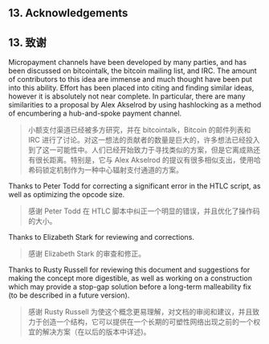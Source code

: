 ## 13. Acknowledgements

## 13. 致谢

Micropayment channels have been developed by many parties, and has been discussed on bitcointalk, the bitcoin mailing list, and IRC. The amount of contributors to this idea are immense and much thought have been put into this ability. Effort has been placed into citing and finding similar ideas, however it is absolutely not near complete. In particular, there are many similarities to a proposal by Alex Akselrod by using hashlocking as a method of encumbering a hub-and-spoke payment channel.

> 小额支付渠道已经被多方研究，并在 bitcointalk，Bitcoin 的邮件列表和 IRC 进行了讨论。对这一想法的贡献者的数量是巨大的，许多想法已经投入到了这一可能性中。人们已经开始致力于寻找类似的方案，但是它离成熟还有很长距离。特别是，它与 Alex Akselrod 的提议有很多相似支出，使用哈希码锁定机制作为一种中心辐射支付通道的方案。

Thanks to Peter Todd for correcting a significant error in the HTLC script, as well as optimizing the opcode size.

> 感谢 Peter Todd 在 HTLC 脚本中纠正一个明显的错误，并且优化了操作码的大小。

Thanks to Elizabeth Stark for reviewing and corrections.

> 感谢 Elizabeth Stark 的审查和修正。

Thanks to Rusty Russell for reviewing this document and suggestions for making the concept more digestible, as well as working on a construction which may provide a stop-gap solution before a long-term malleability fix (to be described in a future version).

> 感谢 Rusty Russell 为使这个概念更易理解，对文档的审阅和建议，并且致力于创造一个结构，它可以提供在一个长期的可塑性网络出现之前的一个权宜的解决方案（在以后的版本中详述)。
